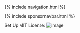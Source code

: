 {% include navigation.html %}

{% include sponsornavbar.html %}

Set Up MIT License:
![image](https://user-images.githubusercontent.com/89219486/159780557-bbdc4de6-afcd-435a-8a89-f80fc60ccc6b.png)
